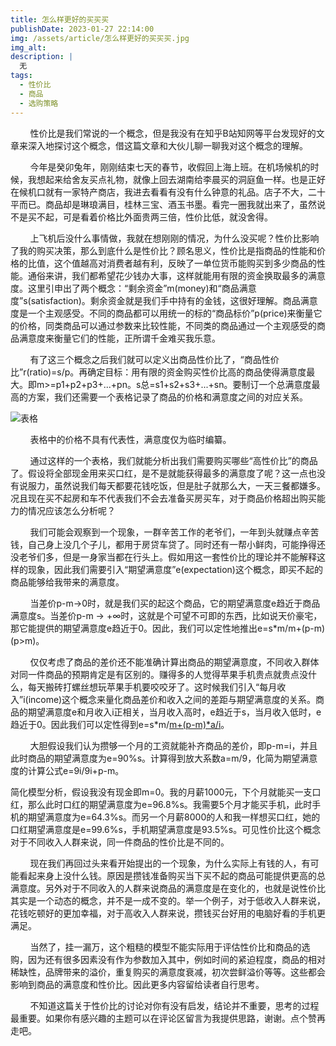 ```yaml
---
title: 怎么样更好的买买买
publishDate: 2023-01-27 22:14:00
img: /assets/article/怎么样更好的买买买.jpg
img_alt: 
description: |
  无
tags:
  - 性价比
  - 商品
  - 选购策略
---
```


        性价比是我们常说的一个概念，但是我没有在知乎B站知网等平台发现好的文章来深入地探讨这个概念，借这篇文章和大伙儿聊一聊我对这个概念的理解。

        今年是癸卯兔年，刚刚结束七天的春节，收假回上海上班。在机场候机的时候，我想起来给舍友买点礼物，就像上回去湖南给李晨买的洞庭鱼一样。也是正好在候机口就有一家特产商店，我进去看看有没有什么钟意的礼品。店子不大，二十平而已。商品却是琳琅满目，桂林三宝、酒玉书墨。看完一圈我就出来了，虽然说不是买不起，可是看着价格比外面贵两三倍，性价比低，就没舍得。

        上飞机后没什么事情做，我就在想刚刚的情况，为什么没买呢？性价比影响了我的购买决策，那么到底什么是性价比？顾名思义，性价比是指商品的性能和价格的比值，这个值越高对消费者越有利，反映了一单位货币能购买到多少商品的性能。通俗来讲，我们都希望花少钱办大事，这样就能用有限的资金换取最多的满意度。这里引申出了两个概念：“剩余资金”m(money)和“商品满意度”s(satisfaction)。剩余资金就是我们手中持有的金钱，这很好理解。商品满意度是一个主观感受。不同的商品都可以用统一的标的“商品标价”p(price)来衡量它的价格，同类商品可以通过参数来比较性能，不同类的商品通过一个主观感受的商品满意度来衡量它们的性能，正所谓千金难买我乐意。

        有了这三个概念之后我们就可以定义出商品性价比了，“商品性价比”r(ratio)=s/p。再确定目标：用有限的资金购买性价比高的商品使得满意度最大。即m>=p1+p2+p3+...+pn。s总=s1+s2+s3+...+sn。要制订一个总满意度最高的方案，我们还需要一个表格记录了商品的价格和满意度之间的对应关系。

![表格](/assets/article/表格1.jpg)

        表格中的价格不具有代表性，满意度仅为临时编纂。

        通过这样的一个表格，我们就能分析出我们需要购买哪些“高性价比”的商品了。假设将全部现金用来买口红，是不是就能获得最多的满意度了呢？这一点也没有说服力，虽然说我们每天都要花钱吃饭，但是肚子就那么大，一天三餐都嫌多。况且现在买不起房和车不代表我们不会去准备买房买车，对于商品价格超出购买能力的情况应该怎么分析呢？

        我们可能会观察到一个现象，一群辛苦工作的老爷们，一年到头就赚点辛苦钱，自己身上没几个子儿，都用于房贷车贷了。同时还有一帮小鲜肉，可能挣得还没老爷们多，但是一身家当都在行头上。假如用这一套性价比的理论并不能解释这样的现象，因此我们需要引入“期望满意度”e(expectation)这个概念，即买不起的商品能够给我带来的满意度。

        当差价p-m->0时，就是我们买的起这个商品，它的期望满意度e趋近于商品满意度s。当差价p-m -> +∞时，这就是个可望不可即的东西，比如说天价豪宅，那它能提供的期望满意度e趋近于0。因此，我们可以定性地推出e=s*m/m+(p-m)(p>m)。

        仅仅考虑了商品的差价还不能准确计算出商品的期望满意度，不同收入群体对同一件商品的预期肯定是有区别的。赚得多的人觉得苹果手机贵点就贵点没什么，每天搬砖打螺丝想玩苹果手机要咬咬牙了。这时候我们引入“每月收入”i(income)这个概念来量化商品差价和收入之间的差距与期望满意度的关系。商品的期望满意度e和月收入i正相关，当月收入高时，e趋近于s，当月收入低时，e趋近于0。因此我们可以定性得到e=s*m/[m+(p-m)*a/i](p>m)。

        大胆假设我们认为攒够一个月的工资就能补齐商品的差价，即p-m=i，并且此时商品的期望满意度为e=90%s。计算得到放大系数a=m/9，化简为期望满意度的计算公式e=9i/9i+p-m。

简化模型分析，假设我没有现金即m=0。我的月薪1000元，下个月就能买一支口红，那么此时口红的期望满意度为e=96.8%s。我需要5个月才能买手机，此时手机的期望满意度为e=64.3%s。而另一个月薪8000的人和我一样想买口红，她的口红期望满意度是e=99.6%s，手机期望满意度是93.5%s。可见性价比这个概念对于不同收入人群来说，同一件商品的性价比是不同的。

        现在我们再回过头来看开始提出的一个现象，为什么实际上有钱的人，有可能看起来身上没什么钱。原因是攒钱准备购买当下买不起的商品可能提供更高的总满意度。另外对于不同收入的人群来说商品的满意度是在变化的，也就是说性价比其实是一个动态的概念，并不是一成不变的。举一个例子，对于低收入人群来说，花钱吃顿好的更加幸福，对于高收入人群来说，攒钱买台好用的电脑好看的手机更满足。

        当然了，挂一漏万，这个粗糙的模型不能实际用于评估性价比和商品的选购，因为还有很多因素没有作为参数加入其中，例如时间的紧迫程度，商品的相对稀缺性，品牌带来的溢价，重复购买的满意度衰减，初次尝鲜溢价等等。这些都会影响到商品的满意度和性价比。因此更多内容留给读者自行思考。

        不知道这篇关于性价比的讨论对你有没有启发，结论并不重要，思考的过程最重要。如果你有感兴趣的主题可以在评论区留言为我提供思路，谢谢。点个赞再走吧。